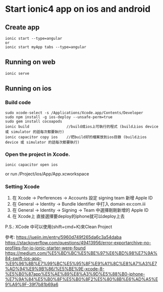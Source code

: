 # Start ionic4 app on ios and android

## Create app
```
ionic start --type=angular
or
ionic start myApp tabs --type=angular
```

## Running on web
```
ionic serve
```

## Running on ios

### Build code
```
sudo xcode-select -s /Applications/Xcode.app/Contents/Developer
sudo npm install -g ios-deploy --unsafe-perm=true
sudo gem install cocoapods
ionic build                 //build成ios上可執行的程式 (build上ios device 或 simulator 的話每次都要執行)
ionic capacitor copy ios    //把build好的檔案放到ios目錄 (build上ios device 或 simulator 的話每次都要執行)
```

### Open the project in Xcode.
```
ionic capacitor open ios
```
or run /Project/ios/App/App.xcworkspace

### Setting Xcode

1. 在 Xcode -> Perferences -> Accounts 設定 signing team 新增 Apple ID
2. 在 General -> Identity -> Bundle Identifier 中打入 domain ex:com.iii
3. 在 General -> Identity -> Signing -> Team 中選擇剛剛新增的  Apple ID
4. 在 Xcode上 直接選擇要deploy的iphone就可以deploy上去

P.S.: XCode 中可以使用(shift+cmd+K)來Clean Project

參考:
https://juejin.im/entry/5960d749f265da6c3a54daba
https://stackoverflow.com/questions/49413956/error-exportarchive-no-profiles-for-io-ionic-starter-were-found
https://medium.com/%E5%BD%BC%E5%BE%97%E6%BD%98%E7%9A%84-swift-ios-app-%E9%96%8B%E7%99%BC%E5%95%8F%E9%A1%8C%E8%A7%A3%E7%AD%94%E9%9B%86/%E5%BE%9E-xcode-8-%E5%B0%87app%E5%AE%89%E8%A3%9D%E5%88%B0-iphone-%E7%9A%84%E5%B0%8F%E5%B0%8F2%E5%80%8B%E6%AD%A5%E9%A9%9F-39f7b81b69a6



